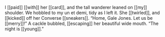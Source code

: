I [[paid]] [[with]] her [[card]], and the tall wanderer leaned on [[my]] shoulder. We hobbled to my un et demi, tidy as I left it. She [[twirled]], and [[kicked]] off her Converse [[sneakers]]. “Home, Gale Jones. Let us be [[merry]]!” A cackle bubbled, [[escaping]] her beautiful wide mouth. “The night is [[young]].”